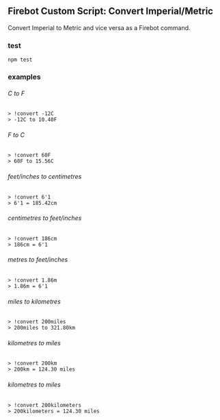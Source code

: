 ## Firebot Custom Script: Convert Imperial/Metric
Convert Imperial to Metric and vice versa as a Firebot command.

### test
```
npm test
```

### examples

###### C to F
```
> !convert -12C
> -12C to 10.40F
```

###### F to C
```
> !convert 60F
> 60F to 15.56C
```

###### feet/inches to centimetres
```
> !convert 6'1
> 6'1 = 185.42cm
```

###### centimetres to feet/inches
```
> !convert 186cm
> 186cm = 6'1
```

###### metres to feet/inches
```
> !convert 1.86m
> 1.86m = 6'1
```

###### miles to kilometres
```
> !convert 200miles
> 200miles to 321.80km
```

###### kilometres to miles
```
> !convert 200km
> 200km = 124.30 miles
```

###### kilometres to miles
```
> !convert 200kilometers
> 200kilometers = 124.30 miles
```
